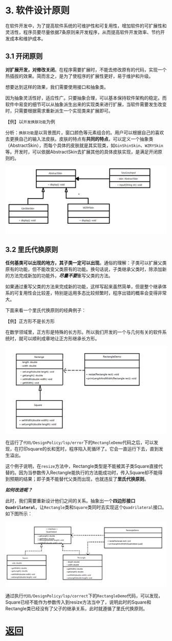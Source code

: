 # 3. 软件设计原则

在软件开发中，为了提高软件系统的可维护性和可复用性，增加软件的可扩展性和灵活性，程序员要尽量依据7条原则来开发程序，从而提高软件开发效率、节约开发成本和维护成本。

## 3.1 开闭原则

**对扩展开发，对修改关闭**。在程序需要扩展时，不能去修改原有的代码，实现一个热插拔的效果。简而言之，是为了使程序的扩展性更好，易于维护和升级。

想要达到这样的效果，我们需要使用接口和抽象类。

因为抽象灵活性好，适应性广。只要抽象合理，可以基本保持软件架构的稳定。而软件中易变的细节可以从抽象派生出来的实现类来进行扩展，当软件需要发生改变时，只需要根据需求重新派生一个实现类来扩展即可。

【例】以`开发换肤功能`为例

分析：`换肤功能`是以背景图片，窗口颜色等元素组合的。用户可以根据自己的喜欢去更换自己的输入法皮肤。皮肤的特点有**共同的特点**，可以定义一个抽象类（AbstractSkin），而每个具体的皮肤就是其实现类，如`GinShinSkin`、`WZRYSkin`等。开发时，可以依据AbstractSkin去扩展其他的具体皮肤实现，是满足开闭原则的。

![换肤实现](../img/第一章/换肤实现.png)

## 3.2 里氏代换原则

**任何基类可以出现的地方，其子类一定可以出现**。通俗的理解：子类可以扩展父类原有的功能，但不能改变父类原有的功能。换句话说，子类继承父类时，除添加新的方法完成新加的功能外，***尽量不要***重写父类的方法。

如果通过重写父类的方法来完成新的功能，这样写起来虽然简单，但是整个继承体系的可复用性会比较差，特别是运用多态比较频繁时，程序出错的概率会变得非常大。

下面来看一个里氏代换原则的经典例子：

【例】正方形不是长方形

在数学领域里，正方形是特殊的长方形。所以我们开发的一个与几何有关的软件系统时，就可以顺利成章地让正方形继承长方形。

![里氏代换原则](../img/第一章/里氏代换原则.png)

在运行了`代码/DesignPolicy/lsp/error`下的`RectangleDemo`代码之后，可以发现，在打印square的长和宽时，程序陷入死循环了。它会一直运行下去，直到发生溢出。

这个例子说明，在`resize`方法中，Rectangle类型是不能被其子类Square直接代替的。因为当参数传入Rectangle能执行的方法能成功时，传入Square却不能得到预期的结果；即子类不能替代父类而出现，也就违反了**里氏代换原则**。

***如何改进呢？***

此时，我们需要重新设计他们之间的关系。抽象出一个**四边形接口`Quadrilateral`**，让`Rectangle`类和`Square`类同时去实现这个`Quadrilateral`接口。如下图所示：

![里氏代换原则改进](../img/第一章/里氏代换原则的改进.png)

通过执行`代码/DesignPolicy/lsp/correct`下的`RectangleDemo`代码，可以发现，Square已经不能作为参数传入到resize方法当中了，说明此时的Square和Rectangle类已经没有了父子的继承关系，此时就遵循了里氏代换原则。

# [返回](%E7%AC%AC%E4%B8%80%E7%AB%A0.md)